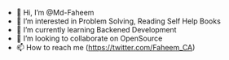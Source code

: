 - 👋 Hi, I’m @Md-Faheem
- 👀 I’m interested in Problem Solving, Reading Self Help Books
- 🌱 I’m currently learning Backened Development
- 💞️ I’m looking to collaborate on OpenSource
- 📫 How to reach me (https://twitter.com/Faheem_CA)

<!---
Md-Faheem/Md-Faheem is a ✨ special ✨ repository because its `README.md` (this file) appears on your GitHub profile.
You can click the Preview link to take a look at your changes.
--->
